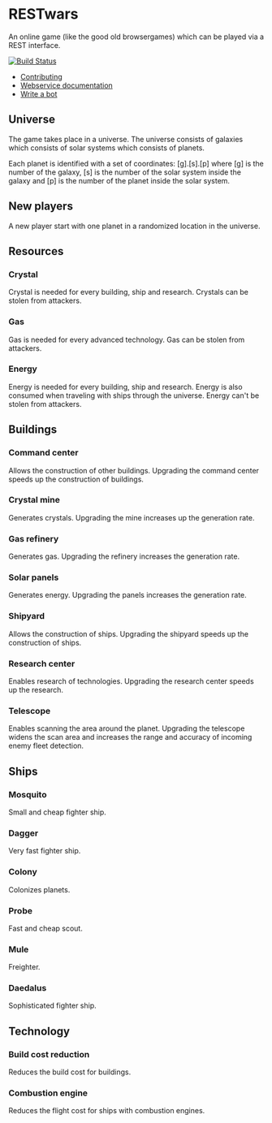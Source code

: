 # RESTwars
An online game (like the good old browsergames) which can be played via a REST interface.

[![Build Status](https://travis-ci.org/phxql/restwars.svg?branch=master)](https://travis-ci.org/phxql/restwars)

* [Contributing](https://github.com/phxql/restwars/blob/master/docs/contributing.md)
* [Webservice documentation](https://github.com/phxql/restwars/blob/master/docs/webservice.md)
* [Write a bot](https://github.com/phxql/restwars/blob/master/docs/write_a_bot.md)

## Universe
The game takes place in a universe. The universe consists of galaxies which consists of solar systems which consists of planets.

Each planet is identified with a set of coordinates: [g].[s].[p] where [g] is the number of the galaxy, [s] is the number of the solar system inside the galaxy and [p] is the number of the planet inside the solar system.

## New players 
A new player start with one planet in a randomized location in the universe.

## Resources
### Crystal
Crystal is needed for every building, ship and research. Crystals can be stolen from attackers.

### Gas
Gas is needed for every advanced technology. Gas can be stolen from attackers.

### Energy
Energy is needed for every building, ship and research. Energy is also consumed when traveling with ships through the universe. Energy can't be stolen from attackers.

## Buildings
### Command center
Allows the construction of other buildings. Upgrading the command center speeds up the construction of buildings.

### Crystal mine
Generates crystals. Upgrading the mine increases up the generation rate.

### Gas refinery
Generates gas. Upgrading the refinery increases the generation rate.

### Solar panels
Generates energy. Upgrading the panels increases the generation rate.

### Shipyard
Allows the construction of ships. Upgrading the shipyard speeds up the construction of ships.

### Research center
Enables research of technologies. Upgrading the research center speeds up the research.

### Telescope
Enables scanning the area around the planet. Upgrading the telescope widens the scan area and increases the range and accuracy of incoming enemy fleet detection.

## Ships
### Mosquito
Small and cheap fighter ship.

### Dagger
Very fast fighter ship.

### Colony
Colonizes planets.

### Probe
Fast and cheap scout.

### Mule
Freighter.

### Daedalus
Sophisticated fighter ship.

## Technology
### Build cost reduction
Reduces the build cost for buildings.

### Combustion engine
Reduces the flight cost for ships with combustion engines.